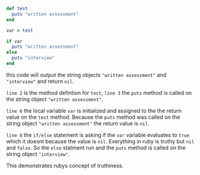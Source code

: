 ```ruby
def test
  puts "written assessment"
end

var = test

if var
  puts "written assessment"
else
  puts "interview"
end
```

this code will output the string objects `"written assessment"` and `"interview"` and return `nil`.

`line 2` is the method defintion for `test`, `line 3` the `puts` method is called on the string object `"written assessment"`. 

`line 6` the local variable `var` is initialized and assigned to the the return value on the `test` method. Because the `puts` method was called on the string object `"written assessment"` the return value is `nil`. 

`line 8` the `if/else` statement is asking if the `var` variable evaluates to `true` which it doesnt because the value is `nil`. Everything in ruby is truthy but `nil` and `false`. So the `else` statment run and the `puts` method is called on the string object `"interview"`. 

This demonstrates rubys concept of truthiness.